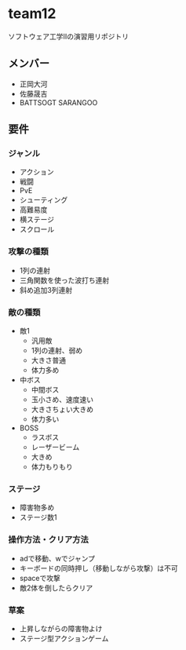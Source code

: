 # team12
ソフトウェア工学Ⅱの演習用リポジトリ

## メンバー
- 正岡大河  
- 佐藤晟吉  
- BATTSOGT SARANGOO

## 要件
### ジャンル
- アクション
- 戦闘
- PvE
- シューティング
- 高難易度
- 横ステージ
- スクロール

### 攻撃の種類
- 1列の連射
- 三角関数を使った波打ち連射
- 斜め追加3列連射

### 敵の種類
- 敵1
    - 汎用敵
    - 1列の連射、弱め
    - 大きさ普通
    - 体力多め
- 中ボス
    - 中間ボス
    - 玉小さめ、速度速い
    - 大きさちょい大きめ
    - 体力多い
- BOSS
    - ラスボス
    - レーザービーム
    - 大きめ
    - 体力もりもり

### ステージ
- 障害物多め
- ステージ数1

### 操作方法・クリア方法
- adで移動、wでジャンプ
- キーボードの同時押し（移動しながら攻撃）は不可
- spaceで攻撃
- 敵2体を倒したらクリア

### 草案

- 上昇しながらの障害物よけ
- ステージ型アクションゲーム